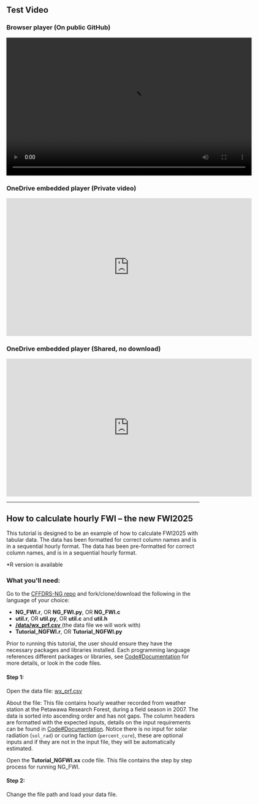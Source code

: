 ## Test Video
### Browser player (On public GitHub)
<video width="640" height="360" controls>
  <source src="../img/How_to_make_video.webm" type="video/webm">
Your browser does not support the video tag.
</video>

### OneDrive embedded player (Private video)

<iframe src="https://041gc-my.sharepoint.com/personal/kevin_siu_nrcan-rncan_gc_ca/_layouts/15/embed.aspx?UniqueId=d61a4a9f-3b7a-4255-ac90-abe7d09c1775&embed=%7B%22ust%22%3Atrue%2C%22hv%22%3A%22CopyEmbedCode%22%7D&referrer=StreamWebApp&referrerScenario=EmbedDialog.Create" width="640" height="360" frameborder="0" scrolling="no" allowfullscreen title="How_to_make_video.webm"></iframe>

### OneDrive embedded player (Shared, no download)

<iframe src="https://041gc-my.sharepoint.com/personal/kevin_siu_nrcan-rncan_gc_ca/_layouts/15/embed.aspx?UniqueId=a411218d-4f9c-45b0-99c0-4027c7ed43f6&embed=%7B%22ust%22%3Atrue%2C%22hv%22%3A%22CopyEmbedCode%22%7D&referrer=StreamWebApp&referrerScenario=EmbedDialog.Create" width="640" height="360" frameborder="0" scrolling="no" allowfullscreen title="How_to_make_video1.webm"></iframe>

---

## How to calculate hourly FWI – the new FWI2025
This tutorial is designed to be an example of how to calculate FWI2025 with tabular data.  The data has been formatted for correct column names and is in a sequential hourly format. The data has been pre-formatted for correct column names, and is in a sequential hourly format.  

\*R version is available

### What you'll need:

Go to the
<a href="https://github.com/nrcan-cfs-fire/cffdrs-ng/tree/main" target="_blank">CFFDRS-NG repo</a>
and fork/clone/download the following in the language of your choice: 

- **NG_FWI.r**, OR **NG_FWI.py**, OR **NG_FWI.c** 
- **util.r**, OR **util.py**, OR **util.c** and **util.h**
- <a href="https://github.com/nrcan-cfs-fire/cffdrs-ng/blob/main/data/wx_prf.csv" target="_blank"> **/data/wx_prf.csv** </a> (the data file we will work with)
- **Tutorial_NGFWI.r**, OR **Tutorial_NGFWI.py**

Prior to running this tutorial, the user should ensure they have the necessary packages and libraries installed.  Each programming language references different packages or libraries, see [Code#Documentation](../code/#documentation) for more details, or look in the code files.
#### Step 1:  
Open the data file:
<a href="https://github.com/nrcan-cfs-fire/cffdrs-ng/blob/main/data/wx_prf.csv" target="_blank"> wx_prf.csv </a>

About the file: This file contains hourly weather recorded from weather station at the Petawawa Research Forest, during a field season in 2007. The data is sorted into ascending order and has not gaps. The column headers are formatted with the expected inputs, details on the input requirements can be found in [Code#Documentation](../code/#documentation). Notice there is no input for solar radiation (`sol_rad`) or curing faction (`percent_cure`), these are optional inputs and if they are not in the input file, they will be automatically estimated.

Open the **Tutorial_NGFWI.xx** code file.  This file contains the step by step process for running NG_FWI.

#### Step 2: 
Change the file path and load your data file. 
